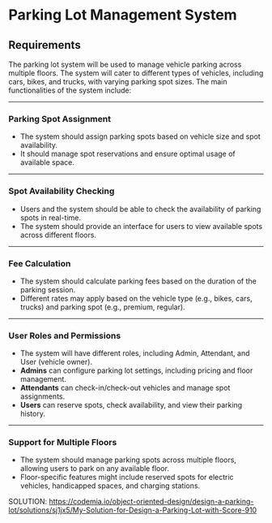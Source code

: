# Parking Lot Management System

## **Requirements**
The parking lot system will be used to manage vehicle parking across multiple floors. The system will cater to different types of vehicles, including cars, bikes, and trucks, with varying parking spot sizes. The main functionalities of the system include:

---

### **Parking Spot Assignment**
- The system should assign parking spots based on vehicle size and spot availability.
- It should manage spot reservations and ensure optimal usage of available space.

---

### **Spot Availability Checking**
- Users and the system should be able to check the availability of parking spots in real-time.
- The system should provide an interface for users to view available spots across different floors.

---

### **Fee Calculation**
- The system should calculate parking fees based on the duration of the parking session.
- Different rates may apply based on the vehicle type (e.g., bikes, cars, trucks) and parking spot (e.g., premium, regular).

---

### **User Roles and Permissions**
- The system will have different roles, including Admin, Attendant, and User (vehicle owner).
- **Admins** can configure parking lot settings, including pricing and floor management.
- **Attendants** can check-in/check-out vehicles and manage spot assignments.
- **Users** can reserve spots, check availability, and view their parking history.

---

### **Support for Multiple Floors**
- The system should manage parking spots across multiple floors, allowing users to park on any available floor.
- Floor-specific features might include reserved spots for electric vehicles, handicapped spaces, and charging stations.

SOLUTION: https://codemia.io/object-oriented-design/design-a-parking-lot/solutions/sj1jx5/My-Solution-for-Design-a-Parking-Lot-with-Score-910